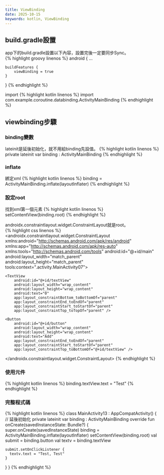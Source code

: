 ```yaml
---
title: ViewBinding
date: 2025-10-15
keywords: kotlin, ViewBinding
---
```

## build.gradle設置
app下的build.gradle設置以下內容，設置完後一定要<span class="markline">同步Sync</span>。<br>
{% highlight groovy linenos %}
android {
    ...

    buildFeatures {
        viewBinding = true
    }
}
{% endhighlight %}

import
{% highlight kotlin linenos %}
import com.example.coroutine.databinding.ActivityMainBinding
{% endhighlight %}

## viewbinding步驟

### binding變數
lateinit是延後初始化，就不用給binding先設值。
{% highlight kotlin linenos %}
private lateinit var binding : ActivityMainBinding
{% endhighlight %}

### inflate
綁定xml
{% highlight kotlin linenos %}
binding = ActivityMainBinding.inflate(layoutInflater)
{% endhighlight %}

### 設定root
找到xml第一個元素
{% highlight kotlin linenos %}
setContentView(binding.root)
{% endhighlight %}

androidx.constraintlayout.widget.ConstraintLayout就是root。<br>
{% highlight css linenos %}
<androidx.constraintlayout.widget.ConstraintLayout xmlns:android="http://schemas.android.com/apk/res/android"
    xmlns:app="http://schemas.android.com/apk/res-auto"
    xmlns:tools="http://schemas.android.com/tools"
    android:id="@+id/main"
    android:layout_width="match_parent"
    android:layout_height="match_parent"
    tools:context=".activity.MainActivity07">

    <TextView
        android:id="@+id/textView"
        android:layout_width="wrap_content"
        android:layout_height="wrap_content"
        android:text="0"
        app:layout_constraintBottom_toBottomOf="parent"
        app:layout_constraintEnd_toEndOf="parent"
        app:layout_constraintStart_toStartOf="parent"
        app:layout_constraintTop_toTopOf="parent" />

    <Button
        android:id="@+id/button"
        android:layout_width="wrap_content"
        android:layout_height="wrap_content"
        android:text="Add"
        app:layout_constraintEnd_toEndOf="parent"
        app:layout_constraintStart_toStartOf="parent"
        app:layout_constraintTop_toBottomOf="@+id/textView" />

</androidx.constraintlayout.widget.ConstraintLayout>
{% endhighlight %}

### 使用元件
{% highlight kotlin linenos %}
binding.textView.text = "Test"
{% endhighlight %}

### 完整程式碼
{% highlight kotlin linenos %}
class MainActivity13 : AppCompatActivity() {
  // 延後初始化
  private lateinit var binding : ActivityMainBinding
  override fun onCreate(savedInstanceState: Bundle?) {
    super.onCreate(savedInstanceState)
    binding = ActivityMainBinding.inflate(layoutInflater)
    setContentView(binding.root)
    val submit = binding.button
    val textv = binding.textView

    submit.setOnClickListener {
      textv.text = "Test, Test"
    }
  }
}
{% endhighlight %}